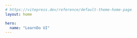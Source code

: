 ```yaml
---
# https://vitepress.dev/reference/default-theme-home-page
layout: home

hero:
  name: "LearnDo UI"
---
```


